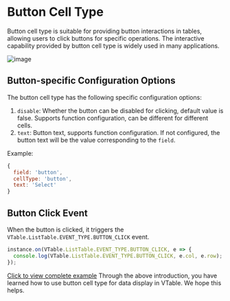 # Button Cell Type

Button cell type is suitable for providing button interactions in tables, allowing users to click buttons for specific operations. The interactive capability provided by button cell type is widely used in many applications.

![image](https://lf9-dp-fe-cms-tos.byteorg.com/obj/bit-cloud/VTable/preview/button.png)

## Button-specific Configuration Options

The button cell type has the following specific configuration options:

1. `disable`: Whether the button can be disabled for clicking, default value is false. Supports function configuration, can be different for different cells.
2. `text`: Button text, supports function configuration. If not configured, the button text will be the value corresponding to the `field`.

Example:

```javascript
{
  field: 'button',
  cellType: 'button',
  text: 'Select'
}
```

## Button Click Event

When the button is clicked, it triggers the `VTable.ListTable.EVENT_TYPE.BUTTON_CLICK` event.

```javascript
instance.on(VTable.ListTable.EVENT_TYPE.BUTTON_CLICK, e => {
  console.log(VTable.ListTable.EVENT_TYPE.BUTTON_CLICK, e.col, e.row);
});
```

[Click to view complete example](../../demo/cell-type/button)
Through the above introduction, you have learned how to use button cell type for data display in VTable. We hope this helps.
